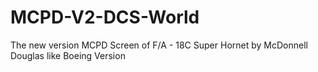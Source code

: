 # MCPD-V2-DCS-World
The new version MCPD Screen of F/A - 18C Super Hornet by McDonnell Douglas like Boeing Version

